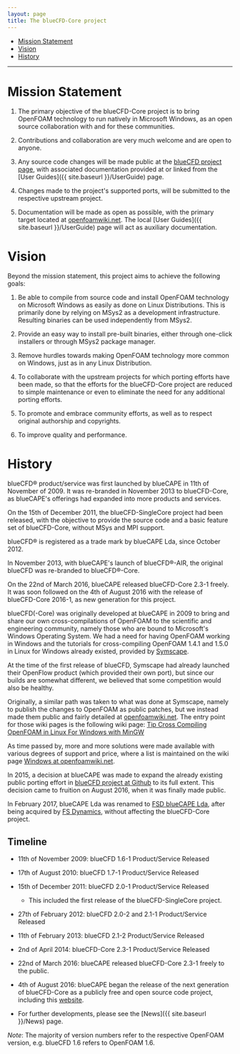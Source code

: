 ```yaml
---
layout: page
title: The blueCFD-Core project
---
```


  * [Mission Statement](#mission-statement)
  * [Vision](#vision)
  * [History](#history)

<hr>


# Mission Statement

  1. The primary objective of the blueCFD-Core project is to bring OpenFOAM
  technology to run natively in Microsoft Windows, as an open source
  collaboration with and for these communities.

  2. Contributions and collaboration are very much welcome and are open to
  anyone.

  3. Any source code changes will be made public at the
  [blueCFD project page](https://github.com/blueCFD/), with associated
  documentation provided at or linked from the
  [User Guides]({{ site.baseurl }}/UserGuide) page.

  4. Changes made to the project's supported ports, will be submitted to the
  respective upstream project.

  5. Documentation will be made as open as possible, with the primary
  target located at [openfoamwiki.net](https://openfoamwiki.net).
  The local [User Guides]({{ site.baseurl }}/UserGuide) page will act as auxiliary
  documentation.


# Vision

Beyond the mission statement, this project aims to achieve the following goals:

  1. Be able to compile from source code and install OpenFOAM technology on
  Microsoft Windows as easily as done on Linux Distributions. This is primarily
  done by relying on MSys2 as a development infrastructure. Resulting binaries
  can be used independently from MSys2.

  2. Provide an easy way to install pre-built binaries, either through
  one-click installers or through MSys2 package manager.

  3. Remove hurdles towards making OpenFOAM technology more common on Windows,
  just as in any Linux Distribution.

  4. To collaborate with the upstream projects for which porting efforts have
  been made, so that the efforts for the blueCFD-Core project are reduced to
  simple maintenance or even to eliminate the need for any additional porting
  efforts.

  5. To promote and embrace community efforts, as well as to respect original
  authorship and copyrights.

  6. To improve quality and performance.


# History

blueCFD® product/service was first launched by blueCAPE in 11th of November of 2009.
It was re-branded in November 2013 to blueCFD-Core, as blueCAPE's
offerings had expanded into more products and services.

On the 15th of December 2011, the blueCFD-SingleCore project had been released,
with the objective to provide the source code and a basic feature set of
blueCFD-Core, without MSys and MPI support.

blueCFD® is registered as a trade mark by blueCAPE Lda, since October 2012.

In November 2013, with blueCAPE's launch of blueCFD®-AIR, the original blueCFD
was re-branded to blueCFD®-Core.

On the 22nd of March 2016, blueCAPE released blueCFD-Core 2.3-1 freely. It was
soon followed on the 4th of August 2016 with the release of
blueCFD-Core 2016-1, as new generation for this project.

blueCFD(-Core) was originally developed at blueCAPE in 2009 to bring and share
our own cross-compilations of OpenFOAM to the scientific and engineering community,
namely those who are bound to Microsoft's Windows Operating System. We had a
need for having OpenFOAM working in Windows and the tutorials for
cross-compiling OpenFOAM 1.4.1 and 1.5.0 in Linux for Windows already existed,
provided by [Symscape](https://www.symscape.com).

At the time of the first release of blueCFD, Symscape had already launched their
OpenFlow product (which provided their own port), but since our builds are somewhat
different, we believed that some competition would also be healthy.

Originally, a similar path was taken to what was done at Symscape, namely to publish the
changes to OpenFOAM as public patches, but we instead made them public and fairly detailed
at [openfoamwiki.net](https://openfoamwiki.net). The entry point for those wiki pages
is the following wiki page:
[Tip Cross Compiling OpenFOAM in Linux For Windows with MinGW](https://openfoamwiki.net/index.php/Installation/Windows/Outdated/Tip_Cross_Compiling_OpenFOAM_in_Linux_For_Windows_with_MinGW)

As time passed by, more and more solutions were made available with various
degrees of support and price, where a list is maintained on the wiki page
[Windows at openfoamwiki.net](https://openfoamwiki.net/index.php/Windows).

In 2015, a decision at blueCAPE was made to expand the already existing public
porting effort in [blueCFD project at Github](https://github.com/blueCFD)
to its full extent. This decision came to fruition on August 2016, when it was
finally made public.

In February 2017, blueCAPE Lda was renamed to [FSD blueCAPE Lda](https://joomla.bluecape.com.pt/index.php?option=com_content&task=view&id=92&Itemid=2),
after being acquired by [FS Dynamics](https://fsdynamics.se/), without affecting
the blueCFD-Core project.


## Timeline

  * 11th of November 2009: blueCFD 1.6-1 Product/Service Released 

  * 17th of August 2010: blueCFD 1.7-1 Product/Service Released 

  * 15th of December 2011: blueCFD 2.0-1 Product/Service Released
      * This included the first release of the blueCFD-SingleCore project.

  * 27th of February 2012: blueCFD 2.0-2 and 2.1-1 Product/Service Released

  * 11th of February 2013: blueCFD 2.1-2 Product/Service Released 

  * 2nd of April 2014: blueCFD-Core 2.3-1 Product/Service Released

  * 22nd of March 2016: blueCAPE released blueCFD-Core 2.3-1 freely to the public.

  * 4th of August 2016: blueCAPE began the release of the next generation of
  blueCFD-Core as a publicly free and open source code project, including this
  [website](https://bluecfd.github.io/Core/).
  
  * For further developments, please see the [News]({{ site.baseurl }}/News)
    page.

*Note*: The majority of version numbers refer to the respective OpenFOAM version,
e.g. blueCFD 1.6 refers to OpenFOAM 1.6.
